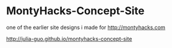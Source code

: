 # MontyHacks-Concept-Site
one of the earlier site designs i made for http://montyhacks.com

http://julia-guo.github.io/montyhacks-concept-site

